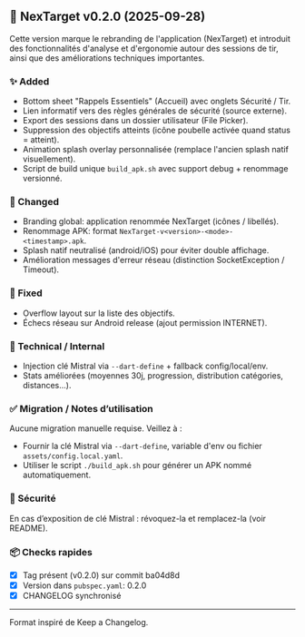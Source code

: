 ## 🚀 NexTarget v0.2.0 (2025-09-28)

Cette version marque le rebranding de l'application (NexTarget) et introduit des fonctionnalités d'analyse et d'ergonomie autour des sessions de tir, ainsi que des améliorations techniques importantes.

### ✨ Added
- Bottom sheet "Rappels Essentiels" (Accueil) avec onglets Sécurité / Tir.
- Lien informatif vers des règles générales de sécurité (source externe).
- Export des sessions dans un dossier utilisateur (File Picker).
- Suppression des objectifs atteints (icône poubelle activée quand status = atteint).
- Animation splash overlay personnalisée (remplace l'ancien splash natif visuellement).
- Script de build unique `build_apk.sh` avec support debug + renommage versionné.

### 🔄 Changed
- Branding global: application renommée NexTarget (icônes / libellés).
- Renommage APK: format `NexTarget-v<version>-<mode>-<timestamp>.apk`.
- Splash natif neutralisé (android/iOS) pour éviter double affichage.
- Amélioration messages d'erreur réseau (distinction SocketException / Timeout).

### 🐛 Fixed
- Overflow layout sur la liste des objectifs.
- Échecs réseau sur Android release (ajout permission INTERNET).

### 🧪 Technical / Internal
- Injection clé Mistral via `--dart-define` + fallback config/local/env.
- Stats améliorées (moyennes 30j, progression, distribution catégories, distances...).

### ✅ Migration / Notes d’utilisation
Aucune migration manuelle requise.
Veillez à :
- Fournir la clé Mistral via `--dart-define`, variable d'env ou fichier `assets/config.local.yaml`.
- Utiliser le script `./build_apk.sh` pour générer un APK nommé automatiquement.

### 🔐 Sécurité
En cas d’exposition de clé Mistral : révoquez-la et remplacez-la (voir README).

### 📦 Checks rapides
- [x] Tag présent (v0.2.0) sur commit ba04d8d
- [x] Version dans `pubspec.yaml`: 0.2.0
- [x] CHANGELOG synchronisé

---
Format inspiré de Keep a Changelog.
